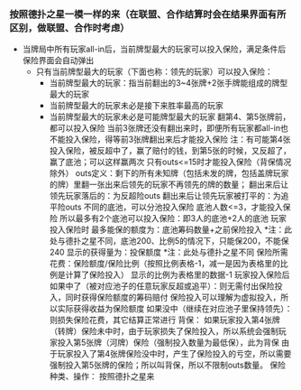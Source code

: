 ### 按照德扑之星一模一样的来（在联盟、合作结算时会在结果界面有所区别，做联盟、合作时考虑）
- 当牌局中所有玩家all-in后，当前牌型最大的玩家可以投入保险，满足条件后保险界面会自动弹出
  - 只有当前牌型最大的玩家（下面也称：领先的玩家）可以投入保险：
    - 当前牌型最大的玩家：指当前翻出的3~4张牌+2张手牌能组成的牌型最大的玩家
    - 当前牌型最大的玩家未必是接下来胜率最高的玩家
    - 当前牌型最大的玩家未必是可能牌型最大的玩家
翻第4、第5张牌前，都可以投入保险
当前3张牌还没有翻出来时，即便所有玩家都all-in也不能投入保险，得等前3张牌翻出来后才能投入保险
注：有可能第4张投入保险，被反超中了，赢了赔付的钱，到第5张的时候，又反超了，赢了底池；可以这样赢两次
只有outs<=15时才能投入保险（背保情况除外）
outs定义：剩下的所有未知牌（包括未发的牌，包括盖牌玩家的牌）里翻一张出来后领先的玩家不再领先的牌的数量；
翻出来后让领先玩家落后的：为反超险outs
翻出来后让领先玩家被打平的：为追平险outs
不同的底池，可以分池投入保险
底池人数<=3，才能投入保险
所以最多有2个底池可以投入保险：即3人的底池+2人的底池
玩家投入保险时
最多能保的额度为：底池筹码数量+之前保险投入 *注：此处与德扑之星不同，底池200、比例5的情况下，只能保200，不能保240
显示的获得量为：投保额度 *注：此处与德扑之星不同
保险所需花费：保险额度/保险比例（按照比例表格-1，减一是因为表格里的比例是计算了保险投入）
显示的比例为表格里的数据-1
玩家投入保险后
如果中了（被对应池子的任意玩家反超或追平）：则无需付出保险投入，同时获得保险额度的筹码赔付
保险投入可以理解为虚拟投入，所以实际获得收益为保险额度
如果没中（继续在对应池子里保持领先）：则损失保险花费，其它结算正常进行
背保：
如果玩家投入第4张牌（转牌）保险未中时，由于玩家损失了保险投入，所以系统会强制玩家投入第5张牌（河牌）保险（强制投入数量为最低保），此为背保
由于玩家投入了第4张牌保险没中时，产生了保险投入的亏空，所以需要强制投入第5张牌的保险；所以叫背保，所以不限制outs数量。
保险种类、操作：
按照德扑之星来
